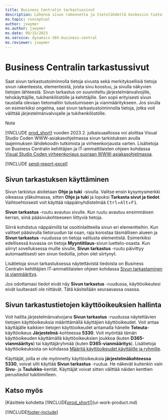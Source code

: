```yaml
---
title: Business Centralin tarkastussivut
description: Lähennä sivun rakennetta ja tietolähdettä koskeviin tietoihin sivun tarkastustoiminnolla. Sivun tarkastustoiminto sopii hyvin tietoja koskevien ongelmien vianmääritykseen.
ms.topic: conceptual
author: jswymer
ms.author: jswymer
ms.date: 09/15/2023
ms.service: dynamics-365-business-central
ms.reviewer: jswymer
---
```


# Business Centralin tarkastussivut

Saat sivun tarkastustoiminnolla tietoja sivusta sekä merkityksellisiä tietoja sivun rakenteesta, elementeistä, joista sivu koostuu, ja sivulla näkyvien tietojen lähteestä. Sivun tarkastus on suunniteltu järjestelmänvalvojille, tehokäyttäjille, tukihenkilöstölle ja kehittäjille. Sen sopii erityisesti sivun taustalla olevaan tietomalliin tutustumiseen ja vianmääritykseen. Jos sivulla on esimerkiksi ongelma, saat sivun tarkastustoiminnolla tietoja, jotka voit välittää järjestelmänvalvojalle ja tukihenkilöstölle.

> [!NOTE]  
> [!INCLUDE [prod_short](includes/prod_short.md)] vuoden 2023 2. julkaisuaallossa voi aloittaa Visual Studio Coden WWW-asiakasohjelmassa sivun tarkistuksen avulla laajennuksen lähdekoodin tutkimista ja virheenkorjausta varten. Lisätietoja on Business Centralin kehittäjien ja IT-ammattilaisten ohjeen kohdassa [Visual Studio Coden virheenkorjaus suoraan WWW-asiakasohjelmassa](/dynamics365/business-central/dev-itpro/developer/devenv-troubleshoot-vscode-webclient).

[!INCLUDE [send-report-excel](includes/send-report-excel.md)]

## Sivun tarkastuksen käyttäminen

Sivun tarkistus aloitetaan **Ohje ja tuki** -sivulla. Valitse ensin kysymysmerkki oikeassa yläkulmassa, sitten **Ohje ja tuki** ja lopuksi **Tarkasta sivut ja tiedot**. Vaihtoehtoisesti voit käyttää näppäinyhdistelmää <kbd>Ctrl</kbd>+<kbd>Alt</kbd>+<kbd>F1</kbd>.

**Sivun tarkastus** -ruutu avautuu sivulle. Kun ruutu avautuu ensimmäisen kerran, siinä pääsivukohteeseen liittyviä tietoja.

Siirrä kohdistus näppäimillä tai osoitinlaitteella sivun eri elementteihin. Kun valitset pääsivulla tietoruudun tai osan, raja korostaa täsmällisen alueen ja **Sivun tarkastus** -ruudussa on tietoja valitusta elementistä. Esimerkiksi edellisessä kuvassa on tietoja **Myyntitilaus**-sivun luettelo-osasta. Kun siirryt sovelluksessa muille sivulle, **Sivun tarkastus** -ruutu päivittyy automaattisesti sen sivun tiedoilla, johon olet siirtynyt.

Lisätietoja sivun tarkastuksessa näytettävistä tiedoista on Business Centralin kehittäjien IT-ammattilaisten ohjeen kohdassa [Sivun tarkastaminen ja vianmääritys](/dynamics365/business-central/dev-itpro/developer/devenv-inspecting-pages).

Jos odottamasi tiedot eivät näy **Sivun tarkastus** -ruudussa, käyttöoikeutesi eivät luultavasti ole riittävät. Tätä käsitellään seuraavassa osassa.

## Sivun tarkastustietojen käyttöoikeuksien hallinta

Voit hallita järjestelmänvalvojana **Sivun tarkastus** -ruudussa näytettävien tietojen käyttöoikeuksia määrittämällä käyttäjien käyttöoikeudet. Voit antaa käyttäjälle kaikkien tietojen käyttöoikeudet antamalla hänelle **Toteuta**-käyttöoikeus **Järjestelmä**-kohteessa **5330**. Voit myöntää tämän käyttöoikeuden käyttämällä käyttöoikeuksien joukkoa (kuten **D365-vianmääritys**) tai käyttäjäryhmää (kuten **D365-vianmääritys**). Lisätietoja käyttöoikeuksista on kohdassa [Määritä käyttöoikeudet käyttäjille ja ryhmille](ui-define-granular-permissions.md).

Käyttäjät, joilla ei ole myönnetty käyttöoikeuksia **järjestelmäkohteessa 5330**, voivat silti käyttää **Sivun tarkastus** -ruutua. He näkevät kuitenkin vain **Sivu**- ja **Taulukko**-kentät. Käyttäjät voivat sitten välittää näiden kenttien perustiedot tukitiimilleen.

## Katso myös

[Käsittele kohdetta [!INCLUDE[prod_short](includes/prod_short.md)]](ui-work-product.md)  

[!INCLUDE[footer-include](includes/footer-banner.md)]
